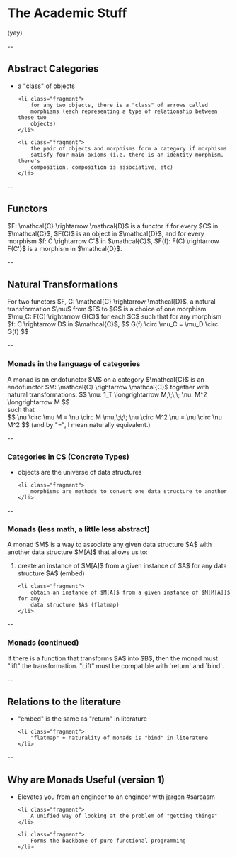 # The Academic Stuff

<span class="fragment">
    (yay)
</span>

--

## Abstract Categories

<ul>
    <li class="fragment">
        a "class" of objects
    </li>

    <li class="fragment">
        for any two objects, there is a "class" of arrows called
        morphisms (each representing a type of relationship between these two
        objects)
    </li>

    <li class="fragment">
        the pair of objects and morphisms form a category if morphisms
        satisfy four main axioms (i.e. there is an identity morphism, there's
        composition, composition is associative, etc)
    </li>
</ul>

--

## Functors

<span class="fragment">
$F: \mathcal{C} \rightarrow \mathcal{D}$ is a functor if for
every $C$ in $\mathcal{C}$, $F(C)$ is an object in $\mathcal{D}$, and
for every morphism $f: C \rightarrow C'$ in $\mathcal{C}$,
$F(f): F(C) \rightarrow F(C')$ is a morphism in $\mathcal{D}$.
</span>

--

## Natural Transformations

<span class="fragment">
For two functors $F, G: \mathcal{C} \rightarrow \mathcal{D}$, a natural
transformation $\mu$ from $F$ to $G$ is a choice of one morphism
$\mu_C: F(C) \rightarrow G(C)$ for each $C$ such that for any morphism
$f: C \rightarrow D$ in $\mathcal{C}$,
$$
G(f) \circ \mu_C = \mu_D \circ G(f)
$$
</span>

--

### Monads in the language of categories

<span class="fragment">
A monad is an endofunctor $M$ on a category $\mathcal{C}$ is an
endofunctor $M: \mathcal{C} \rightarrow \mathcal{C}$ together with
natural transformations:
$$
\mu: 1_T \longrightarrow M,\;\;\; \nu: M^2 \longrightarrow M
$$
<br \>
such that
<br \>
$$
\nu \circ \mu M = \nu \circ M \mu,\;\;\; \nu \circ M^2 \nu = \nu \circ \nu M^2
$$
</span>

<span class="fragment">
(and by "=", I mean naturally equivalent.)
</span>

--

### Categories in CS (Concrete Types)

<ul>
    <li class="fragment">
        objects are the universe of data structures
    </li>

    <li class="fragment">
        morphisms are methods to convert one data structure to another
    </li>
</ul>

--

### Monads (less math, a little less abstract)

<span class="fragment">
A monad $M$ is a way to associate any given data structure $A$
with another data structure $M[A]$ that allows us to:
</span>

<ol>
    <li class="fragment">
        create an instance of $M[A]$ from a given instance of $A$ for any data
        structure $A$ (embed)
    </li>

    <li class="fragment">
        obtain an instance of $M[A]$ from a given instance of $M[M[A]]$ for any
        data structure $A$ (flatmap)
    </li>
</ol>

--

### Monads (continued)

<span class="fragment">
If there is a function that transforms $A$ into $B$, then
the monad must "lift" the transformation. "Lift" must be
compatible with `return` and `bind`.
</span>

--

## Relations to the literature

<ul>
    <li class="fragment">
        "embed" is the same as "return" in literature
    </li>

    <li class="fragment">
        "flatmap" + naturality of monads is "bind" in literature
    </li>
</ul>

--

## Why are Monads Useful (version 1)

<ul>
    <li class="fragment">
        Elevates you from an engineer to an engineer with jargon #sarcasm
    </li>

    <li class="fragment">
        A unified way of looking at the problem of "getting things"
    </li>

    <li class="fragment">
        Forms the backbone of pure functional programming
    </li>
</ul>